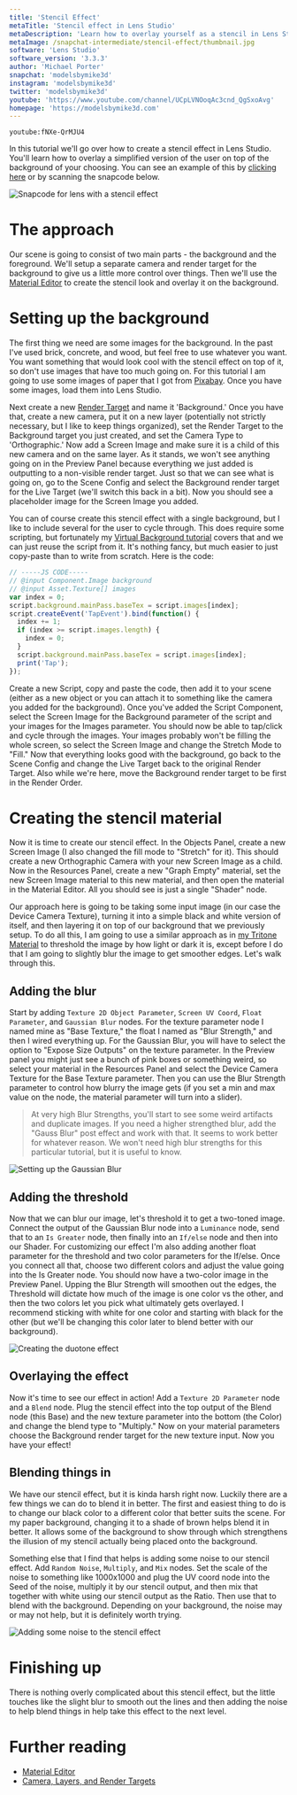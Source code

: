 ```yaml
---
title: 'Stencil Effect'
metaTitle: 'Stencil effect in Lens Studio'
metaDescription: 'Learn how to overlay yourself as a stencil in Lens Studio! This is a nice artistic look that does well when used in lenses.'
metaImage: /snapchat-intermediate/stencil-effect/thumbnail.jpg
software: 'Lens Studio'
software_version: '3.3.3'
author: 'Michael Porter'
snapchat: 'modelsbymike3d'
instagram: 'modelsbymike3d'
twitter: 'modelsbymike3d'
youtube: 'https://www.youtube.com/channel/UCpLVNOoqAc3cnd_QgSxoAvg'
homepage: 'https://modelsbymike3d.com'
---
```


`youtube:fNXe-QrMJU4`

In this tutorial we'll go over how to create a stencil effect in Lens Studio. You'll learn how to overlay a simplified version of the user on top of the background of your choosing. You can see an example of this by [clicking here](https://www.snapchat.com/unlock/?type=SNAPCODE&uuid=7ad78e067e9f440a9f46a06b4a7af82b&metadata=01) or by scanning the snapcode below.

![Snapcode for lens with a stencil effect](../../snapchat-intermediate/stencil-effect/snapcode.png)

# The approach

Our scene is going to consist of two main parts - the background and the foreground. We'll setup a separate camera and render target for the background to give us a little more control over things. Then we'll use the [Material Editor](https://lensstudio.snapchat.com/guides/material-editor/welcome-to-material-editor/) to create the stencil look and overlay it on the background.

# Setting up the background

The first thing we need are some images for the background. In the past I've used brick, concrete, and wood, but feel free to use whatever you want. You want something that would look cool with the stencil effect on top of it, so don't use images that have too much going on. For this tutorial I am going to use some images of paper that I got from [Pixabay](https://pixabay.com). Once you have some images, load them into Lens Studio.

Next create a new [Render Target](https://lensstudio.snapchat.com/guides/general/camera/) and name it 'Background.' Once you have that, create a new camera, put it on a new layer (potentially not strictly necessary, but I like to keep things organized), set the Render Target to the Background target you just created, and set the Camera Type to 'Orthographic.' Now add a Screen Image and make sure it is a child of this new camera and on the same layer. As it stands, we won't see anything going on in the Preview Panel because everything we just added is outputting to a non-visible render target. Just so that we can see what is going on, go to the Scene Config and select the Background render target for the Live Target (we'll switch this back in a bit). Now you should see a placeholder image for the Screen Image you added.

You can of course create this stencil effect with a single background, but I like to include several for the user to cycle through. This does require some scripting, but fortunately my [Virtual Background tutorial](https://learn.arbootcamp.com/snapchat-beginner/virtual-background) covers that and we can just reuse the script from it. It's nothing fancy, but much easier to just copy-paste than to write from scratch. Here is the code:

```javascript
// -----JS CODE-----
// @input Component.Image background
// @input Asset.Texture[] images
var index = 0;
script.background.mainPass.baseTex = script.images[index];
script.createEvent('TapEvent').bind(function() {
  index += 1;
  if (index >= script.images.length) {
    index = 0;
  }
  script.background.mainPass.baseTex = script.images[index];
  print('Tap');
});
```

Create a new Script, copy and paste the code, then add it to your scene (either as a new object or you can attach it to something like the camera you added for the background). Once you've added the Script Component, select the Screen Image for the Background parameter of the script and your images for the Images parameter. You should now be able to tap/click and cycle through the images. Your images probably won't be filling the whole screen, so select the Screen Image and change the Stretch Mode to "Fill." Now that everything looks good with the background, go back to the Scene Config and change the Live Target back to the original Render Target. Also while we're here, move the Background render target to be first in the Render Order.

# Creating the stencil material

Now it is time to create our stencil effect. In the Objects Panel, create a new Screen Image (I also changed the fill mode to "Stretch" for it). This should create a new Orthographic Camera with your new Screen Image as a child. Now in the Resources Panel, create a new "Graph Empty" material, set the new Screen Image material to this new material, and then open the material in the Material Editor. All you should see is just a single "Shader" node.

Our approach here is going to be taking some input image (in our case the Device Camera Texture), turning it into a simple black and white version of itself, and then layering it on top of our background that we previously setup. To do all this, I am going to use a similar approach as in [my Tritone Material](https://learn.arbootcamp.com/snapchat-intermediate/tritone-material) to threshold the image by how light or dark it is, except before I do that I am going to slightly blur the image to get smoother edges. Let's walk through this.

## Adding the blur

Start by adding `Texture 2D Object Parameter`, `Screen UV Coord`, `Float Parameter`, and `Gaussian Blur` nodes. For the texture parameter node I named mine as "Base Texture," the float I named as "Blur Strength," and then I wired everything up. For the Gaussian Blur, you will have to select the option to "Expose Size Outputs" on the texture parameter. In the Preview panel you might just see a bunch of pink boxes or something weird, so select your material in the Resources Panel and select the Device Camera Texture for the Base Texture parameter. Then you can use the Blur Strength parameter to control how blurry the image gets (if you set a min and max value on the node, the material parameter will turn into a slider).

> At very high Blur Strengths, you'll start to see some weird artifacts and duplicate images. If you need a higher strengthed blur, add the "Gauss Blur" post effect and work with that. It seems to work better for whatever reason. We won't need high blur strengths for this particular tutorial, but it is useful to know.

![Setting up the Gaussian Blur](../../snapchat-intermediate/stencil-effect/blur-setup.jpg)

## Adding the threshold

Now that we can blur our image, let's threshold it to get a two-toned image. Connect the output of the Gaussian Blur node into a `Luminance` node, send that to an `Is Greater` node, then finally into an `If/else` node and then into our Shader. For customizing our effect I'm also adding another float parameter for the threshold and two color parameters for the If/else. Once you connect all that, choose two different colors and adjust the value going into the Is Greater node. You should now have a two-color image in the Preview Panel. Upping the Blur Strength will smoothen out the edges, the Threshold will dictate how much of the image is one color vs the other, and then the two colors let you pick what ultimately gets overlayed. I recommend sticking with white for one color and starting with black for the other (but we'll be changing this color later to blend better with our background).

![Creating the duotone effect](../../snapchat-intermediate/stencil-effect/duotone-setup.jpg)

## Overlaying the effect

Now it's time to see our effect in action! Add a `Texture 2D Parameter` node and a `Blend` node. Plug the stencil effect into the top output of the Blend node (this Base) and the new texture parameter into the bottom (the Color) and change the blend type to "Multiply." Now on your material parameters choose the Background render target for the new texture input. Now you have your effect!

## Blending things in

We have our stencil effect, but it is kinda harsh right now. Luckily there are a few things we can do to blend it in better. The first and easiest thing to do is to change our black color to a different color that better suits the scene. For my paper background, changing it to a shade of brown helps blend it in better. It allows some of the background to show through which strengthens the illusion of my stencil actually being placed onto the background.

Something else that I find that helps is adding some noise to our stencil effect. Add `Random Noise`, `Multiply`, and `Mix` nodes. Set the scale of the noise to something like 1000x1000 and plug the UV coord node into the Seed of the noise, multiply it by our stencil output, and then mix that together with white using our stencil output as the Ratio. Then use that to blend with the background. Depending on your background, the noise may or may not help, but it is definitely worth trying.

![Adding some noise to the stencil effect](../../snapchat-intermediate/stencil-effect/noise-setup.jpg)

# Finishing up

There is nothing overly complicated about this stencil effect, but the little touches like the slight blur to smooth out the lines and then adding the noise to help blend things in help take this effect to the next level.

# Further reading

- [Material Editor](https://lensstudio.snapchat.com/guides/material-editor/welcome-to-material-editor/)
- [Camera, Layers, and Render Targets](https://lensstudio.snapchat.com/guides/general/camera/)
